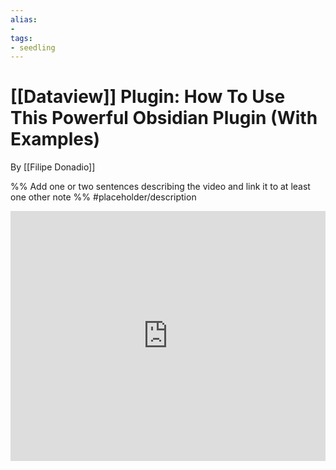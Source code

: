 ```yaml
---
alias: 
- 
tags:
- seedling
---
```


# [[Dataview]] Plugin: How To Use This Powerful Obsidian Plugin (With Examples)

By [[Filipe Donadio]]

%% Add one or two sentences describing the video and link it to at least one other note %%
#placeholder/description 

<iframe width="100%" height="400px" src="https://www.youtube.com/embed/7kFEl7Ovsr8" title="YouTube video player" frameborder="0" allow="accelerometer; autoplay; clipboard-write; encrypted-media; gyroscope; picture-in-picture" allowfullscreen></iframe>